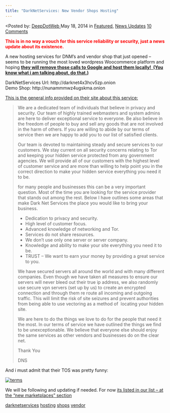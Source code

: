 ```yaml
---
title: "DarkNetServices: New Vendor Shops Hosting"
---
```


<article class="post-listing post-5644 post type-post status-publish format-standard has-post-thumbnail hentry  tag-darknetservices tag-hosting tag-shops tag-vendor">
<<span>Posted by: <a href="https://www.deepdotweb.com/author/admin/" title="">DeepDotWeb </a></span>
    <span>May 18, 2014</span>
    <span>in <a href="https://www.deepdotweb.com/category/deepdot-news/" rel="category tag">Featured</a>, <a href="https://www.deepdotweb.com/category/news-updates/" rel="category tag">News Updates</a></span>
    <span><a href="https://www.deepdotweb.com/2014/05/18/darknetservices-new-vendor-shops-hosting/#comments">10 Comments</a></span>
    </p>
    <div class="clear"></div>
    <div class="entry">
    <p><span style="color: #ff0000;"><strong>This is in no way a vouch for this service reliability or security, just a news update about its existence.  </strong></span></p>
    <p>A new hosting services for DNM&#8217;s and vendor shop that just opened &#8211; seems to be running the most loved wordpress Woocommerce platform and hoping <span style="text-decoration: underline;"><strong>they will remove those calls to Google and host them locally!  (You know what i am talking about, do that.)</strong></span></p>
    <p>DarkNetServices Url: http://darknet4x3hcv5zp.onion<br />
    Demo Shop: http://nunammmwz4ugskma.onion</p>
    <p><span style="text-decoration: underline;">This is the general info provided on their site about this service:</span></p>
    <blockquote>
    <p style="text-align: left;">We are a dedicated team of individuals that believe in privacy and security. Our team of highly trained webmasters and system admins are here to deliver exceptional service to everyone. Be also believe in the freedom of people to buy and sell any goods that are not involved in the harm of others. If you are willing to abide by our terms of service then we are happy to add you to our list of satisfied clients.</p>
    <p style="text-align: left;">Our team is devoted to maintaining steady and secure services to our customers. We stay current on all security concerns relating to Tor and keeping your hidden service protected from any government agencies. We will provide all of our customers with the highest level of customer service and are more than willing to help point you in the correct direction to make your hidden service everything you need it to be.</p>
    <p>for many people and businesses this can be a very important question. Most of the time you are looking for the service provider that stands out among the rest. Below I have outlines some areas that make Dark Net Services the place you would like to bring your business.</p>
    <ul>
    <li>Dedication to privacy and security.</li>
    <li>High level of customer focus.</li>
    <li>Advanced knowledge of networking and Tor.</li>
    <li>Services do not share resources.</li>
    <li>We don’t use only one server or server company.</li>
    <li>Knowledge and ability to make your site everything you need it to be.</li>
    <li>TRUST – We want to earn your money by providing a great service to you.</li>
    </ul>
    <p>We have secured servers all around the world and with many different companies. Even though we have taken all measures to ensure our servers will never bleed out their true ip address, we also randomly use secure vpn servers (set up by us) to create an encrypted connection and through them re route all incoming and outgoing traffic. This will limit the risk of site seizures and prevent authorities from being able to use vectoring as a method of  locating your hidden site.</p>
    <p>We are here to do the things we love to do for the people that need it the most. In our terms of service we have outlined the things we find to be unexceptionable. We believe that everyone else should enjoy the same services as other vendors and businesses do on the clear net.</p>
    <p>Thank You</p>
    <p>DNS</p></blockquote>
    <p>And i must admit that their TOS was pretty funny:</p>
    <p><a href="/imgs/2014/05/terms.png"><img class="aligncenter size-full wp-image-5646" src="/imgs/2014/05/terms.png" alt="terms" width="644" height="132" srcset="/imgs/2014/05/terms.png 644w, /imgs/2014/05/terms-300x61.png 300w" sizes="(max-width: 644px) 100vw, 644px" /></a></p>
    <p>We will be following and updating if needed. For now <a href="http://www.deepdotweb.com/2013/10/28/updated-llist-of-hidden-marketplaces-tor-i2p/">its listed in our list &#8211; at the &#8220;new marketplaces&#8221; section</a></p>
    </div>
    <a href="https://www.deepdotweb.com/tag/darknetservices/" rel="tag">darknetservices</a> <a href="https://www.deepdotweb.com/tag/hosting/" rel="tag">hosting</a> <a href="https://www.deepdotweb.com/tag/shops/" rel="tag">shops</a> <a href="https://www.deepdotweb.com/tag/vendor/" rel="tag">vendor</a></span> <span style="display:none" class="updated">2014-05-18</span>
    <div style="display:none" class="vcard author" itemprop="author" itemscope itemtype="http://schema.org/Person"><strong class="fn" itemprop="name">
    
